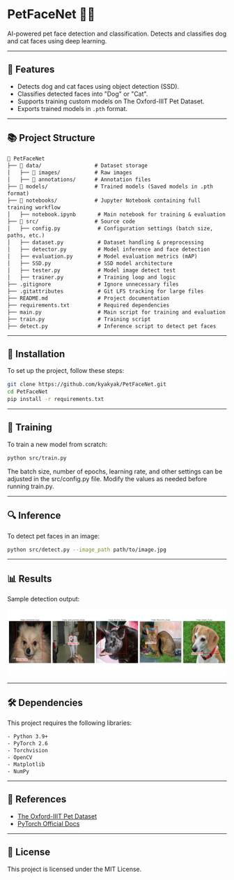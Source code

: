 # PetFaceNet 🐶🐱

AI-powered pet face detection and classification. Detects and classifies dog and cat faces using deep learning.

---

## 📌 Features
- Detects dog and cat faces using object detection (SSD).
- Classifies detected faces into "Dog" or "Cat".
- Supports training custom models on The Oxford-IIIT Pet Dataset.
- Exports trained models in `.pth` format.

---

## 📚 Project Structure
```
📂 PetFaceNet
├── 📂 data/                 # Dataset storage
│   ├── 📂 images/           # Raw images
│   ├── 📂 annotations/      # Annotation files
├── 📂 models/               # Trained models (Saved models in .pth format)
├── 📂 notebooks/            # Jupyter Notebook containing full training workflow
│   ├── notebook.ipynb       # Main notebook for training & evaluation
├── 📂 src/                  # Source code
│   ├── config.py            # Configuration settings (batch size, paths, etc.)
│   ├── dataset.py           # Dataset handling & preprocessing
│   ├── detector.py          # Model inference and face detection
│   ├── evaluation.py        # Model evaluation metrics (mAP)
│   ├── SSD.py               # SSD model architecture
│   ├── tester.py            # Model image detect test
│   ├── trainer.py           # Training loop and logic
├── .gitignore               # Ignore unnecessary files
├── .gitattributes           # Git LFS tracking for large files
├── README.md                # Project documentation
├── requirements.txt         # Required dependencies
├── main.py                  # Main script for training and evaluation
├── train.py                 # Training script 
├── detect.py                # Inference script to detect pet faces
```

---

## 🚀 Installation
To set up the project, follow these steps:

```sh
git clone https://github.com/kyakyak/PetFaceNet.git
cd PetFaceNet
pip install -r requirements.txt
```

---

## 🏅 Training
To train a new model from scratch:

```sh
python src/train.py
```
The batch size, number of epochs, learning rate, and other settings can be adjusted in the src/config.py file. Modify the values as needed before running train.py.

---

## 🔍 Inference
To detect pet faces in an image:

```sh
python src/detect.py --image_path path/to/image.jpg
```

---

## 📊 Results
Sample detection output:

![Detection Example](./Example.png)

---

## 🛠 Dependencies
This project requires the following libraries:

```plaintext
- Python 3.9+
- PyTorch 2.6
- Torchvision
- OpenCV
- Matplotlib
- NumPy
```

---

## 🔗 References
- [The Oxford-IIIT Pet Dataset](http://www.robots.ox.ac.uk/~vgg/data/pets/)
- [PyTorch Official Docs](https://pytorch.org/)

---

## 📝 License
This project is licensed under the MIT License.